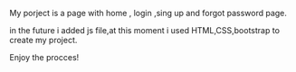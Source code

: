 My porject is a page with home , login ,sing up and forgot password page.

in the future i added js file,at this moment i used HTML,CSS,bootstrap to create my project.

Enjoy the procces!